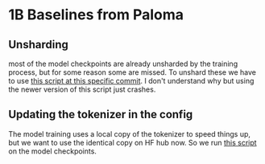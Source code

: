 # 1B Baselines from Paloma

## Unsharding
most of the model checkpoints are already unsharded by the training process, but for some reason some are missed. To unshard these we have to use [this script at this specific commit](https://github.com/allenai/LLM/blob/db0756ffa97af3bce38edfa701bfbcd272e94ca2/scripts/unshard.py). I don't understand why but using the newer version of this script just crashes.

## Updating the tokenizer in the config
The model training uses a local copy of the tokenizer to speed things up, but we want to use the identical copy on HF hub now. So we run [this script](scripts/fix_olmo_checkpoints_tokenizer.py) on the model checkpoints.
